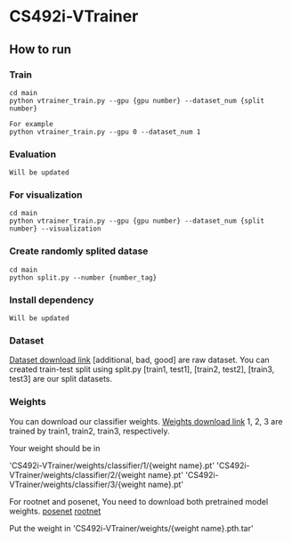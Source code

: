 # CS492i-VTrainer 

## How to run
### Train 
```
cd main
python vtrainer_train.py --gpu {gpu number} --dataset_num {split number}

For example 
python vtrainer_train.py --gpu 0 --dataset_num 1 

```
### Evaluation 
```
Will be updated
```
### For visualization
```
cd main
python vtrainer_train.py --gpu {gpu number} --dataset_num {split number} --visualization

```
### Create randomly splited datase
```
cd main
python split.py --number {number_tag}
```
### Install dependency
```
Will be updated
```
### Dataset
[Dataset download link](https://drive.google.com/drive/folders/1KlArONIR_a7sOjV_Z7iOLWCNh8liJxSu?usp=sharing)
[additional, bad, good] are raw dataset.
You can created train-test split using split.py
[train1, test1], [train2, test2], [train3, test3] are our split datasets. 

### Weights
You can download our classifier weights.
[Weights download link](https://drive.google.com/drive/folders/1rOdO8O3uxCYF4nAN-Q6THSXMelr-XyPF?usp=sharing)
1, 2, 3 are trained by train1, train2, train3, respectively.

Your weight should be in
  
'CS492i-VTrainer/weights/classifier/1/{weight name}.pt'
'CS492i-VTrainer/weights/classifier/2/{weight name}.pt'
'CS492i-VTrainer/weights/classifier/3/{weight name}.pt'
 
For rootnet and posenet,
You need to download both pretrained model weights.
[posenet](https://drive.google.com/drive/folders/1SKzmLk21mo3o24q_eB-4z7t1Sa9ozJ80?usp=sharing)
[rootnet](https://drive.google.com/drive/folders/1SKzmLk21mo3o24q_eB-4z7t1Sa9ozJ80?usp=sharing)

 Put the weight in 'CS492i-VTrainer/weights/{weight name}.pth.tar'


